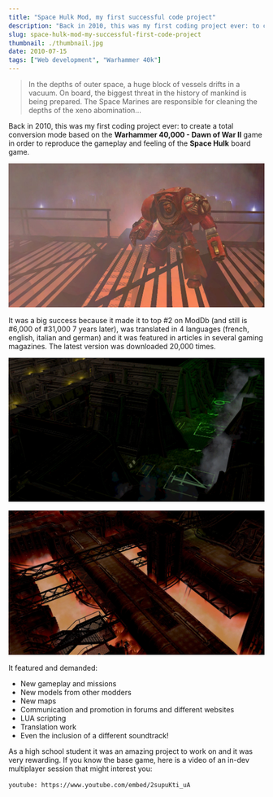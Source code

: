 ```yaml
---
title: "Space Hulk Mod, my first successful code project"
description: "Back in 2010, this was my first coding project ever: to create a total conversion mode based on the Warhammer 40,000 - Dawn of War II game in order to reproduce the gameplay and feeling of the Space Hulk board game."
slug: space-hulk-mod-my-successful-first-code-project
thumbnail: ./thumbnail.jpg
date: 2010-07-15
tags: ["Web development", "Warhammer 40k"]
---
```


> In the depths of outer space, a huge block of vessels drifts in a vacuum.
> On board, the biggest threat in the history of mankind is being prepared.
> The Space Marines are responsible for cleaning the depths of the xeno abomination...

Back in 2010, this was my first coding project ever: to create a total conversion mode based on the **Warhammer 40,000 - Dawn of War II** game in order to reproduce the gameplay and feeling of the **Space Hulk** board game.

![An ingame screenshot](./ingame.jpg "An ingame screenshot")

It was a big success because it made it to top #2 on ModDb (and still is #6,000 of #31,000 7 years later), was translated in 4 languages (french, english, italian and german) and it was featured in articles in several gaming magazines. The latest version was downloaded 20,000 times.

![An ingame screenshot of one of the maps](./map2.jpg)

![Another screenshot of one of the maps](./map3.jpg)

It featured and demanded:

- New gameplay and missions
- New models from other modders
- New maps
- Communication and promotion in forums and different websites
- LUA scripting
- Translation work
- Even the inclusion of a different soundtrack!

As a high school student it was an amazing project to work on and it was very rewarding. If you know the base game, here is a video of an in-dev multiplayer session that might interest you:

`youtube: https://www.youtube.com/embed/2supuKti_uA`
